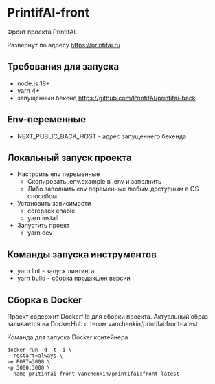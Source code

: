 # PrintifAI-front

Фронт проекта PrintifAI.

Развернут по адресу https://printifai.ru

## Требования для запуска

- node.js 18+
- yarn 4+
- запущенный бекенд https://github.com/PrintifAI/printifai-back

## Env-переменные

- NEXT_PUBLIC_BACK_HOST - адрес запущеннего бекенда

## Локальный запуск проекта

- Настроить env переменные
  - Скопировать .env.example в .env и заполнить
  - Либо заполнить env переменные любым доступным в OS способом
- Установить зависимости
  - corepack enable
  - yarn install
- Запустить проект
  - yarn dev

## Команды запуска инструментов

- yarn lint - запуск линтинга
- yarn build - сборка продакшен версии

## Сборка в Docker

Проект содержит Dockerfile для сборки проекта. Актуальный образ заливается на DockerHub с тегом vanchenkin/printifai:front-latest

Команда для запуска Docker контейнера

```
docker run -d -t -i \
--restart=always \
-e PORT=3000 \
-p 3000:3000 \
--name pritinfai-front vanchenkin/printifai:front-latest
```
